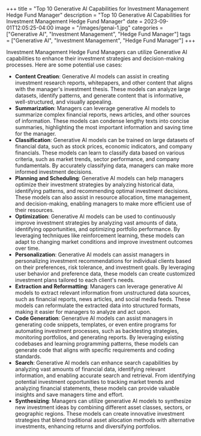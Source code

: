 +++
title = "Top 10 Generative AI Capabilities for Investment Management Hedge Fund Manager"
description = "Top 10 Generative AI Capabilities for Investment Management Hedge Fund Manager"
date = 2023-09-01T12:05:25-04:00
image = "/images/genai-1.jpg"
categories = ["Generative AI", "Investment Management", "Hedge Fund Manager"]
tags = ["Generative AI", "Investment Management", "Hedge Fund Manager"]
+++

Investment Management Hedge Fund Managers can utilize Generative AI capabilities to enhance their investment strategies and decision-making processes. Here are some potential use cases:

* **Content Creation**: Generative AI models can assist in creating investment research reports, whitepapers, and other content that aligns with the manager's investment thesis. These models can analyze large datasets, identify patterns, and generate content that is informative, well-structured, and visually appealing.
* **Summarization**: Managers can leverage generative AI models to summarize complex financial reports, news articles, and other sources of information. These models can condense lengthy texts into concise summaries, highlighting the most important information and saving time for the manager.
* **Classification**: Generative AI models can be trained on large datasets of financial data, such as stock prices, economic indicators, and company financials. These models can learn to classify data based on various criteria, such as market trends, sector performance, and company fundamentals. By accurately classifying data, managers can make more informed investment decisions.
* **Planning and Scheduling**: Generative AI models can help managers optimize their investment strategies by analyzing historical data, identifying patterns, and recommending optimal investment decisions. These models can also assist in resource allocation, time management, and decision-making, enabling managers to make more efficient use of their resources.
* **Optimization**: Generative AI models can be used to continuously improve investment strategies by analyzing vast amounts of data, identifying opportunities, and optimizing portfolio performance. By leveraging techniques like reinforcement learning, these models can adapt to changing market conditions and improve investment outcomes over time.
* **Personalization**: Generative AI models can assist managers in personalizing investment recommendations for individual clients based on their preferences, risk tolerance, and investment goals. By leveraging user behavior and preference data, these models can create customized investment plans tailored to each client's needs.
* **Extraction and Reformatting**: Managers can leverage generative AI models to extract relevant information from unstructured data sources, such as financial reports, news articles, and social media feeds. These models can reformulate the extracted data into structured formats, making it easier for managers to analyze and act upon.
* **Code Generation**: Generative AI models can assist managers in generating code snippets, templates, or even entire programs for automating investment processes, such as backtesting strategies, monitoring portfolios, and generating reports. By leveraging existing codebases and learning programming patterns, these models can generate code that aligns with specific requirements and coding standards.
* **Search**: Generative AI models can enhance search capabilities by analyzing vast amounts of financial data, identifying relevant information, and enabling accurate search and retrieval. From identifying potential investment opportunities to tracking market trends and analyzing financial statements, these models can provide valuable insights and save managers time and effort.
* **Synthesizing**: Managers can utilize generative AI models to synthesize new investment ideas by combining different asset classes, sectors, or geographic regions. These models can create innovative investment strategies that blend traditional asset allocation methods with alternative investments, enhancing returns and diversifying portfolios.